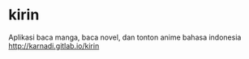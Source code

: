 # kirin
Aplikasi baca manga, baca novel, dan tonton anime bahasa indonesia http://karnadi.gitlab.io/kirin
